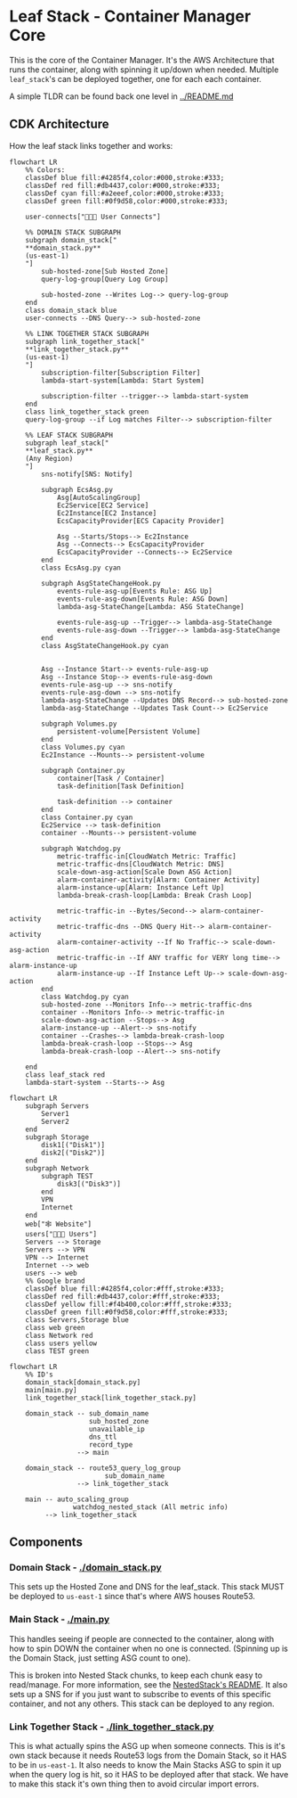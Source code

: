 # Leaf Stack - Container Manager Core

This is the core of the Container Manager. It's the AWS Architecture that runs the container, along with spinning it up/down when needed. Multiple `leaf_stack`'s can be deployed together, one for each each container.

A simple TLDR can be found back one level in [../README.md](../README.md#leaf-stack-summary)

## CDK Architecture

How the leaf stack links together and works:

```mermaid
flowchart LR
    %% Colors:
    classDef blue fill:#4285f4,color:#000,stroke:#333;
    classDef red fill:#db4437,color:#000,stroke:#333;
    classDef cyan fill:#a2eeef,color:#000,stroke:#333;
    classDef green fill:#0f9d58,color:#000,stroke:#333;

    user-connects["🧑‍🤝‍🧑 User Connects"]

    %% DOMAIN STACK SUBGRAPH
    subgraph domain_stack["
    **domain_stack.py**
    (us-east-1)
    "]
        sub-hosted-zone[Sub Hosted Zone]
        query-log-group[Query Log Group]

        sub-hosted-zone --Writes Log--> query-log-group
    end
    class domain_stack blue
    user-connects --DNS Query--> sub-hosted-zone

    %% LINK TOGETHER STACK SUBGRAPH
    subgraph link_together_stack["
    **link_together_stack.py**
    (us-east-1)
    "]
        subscription-filter[Subscription Filter]
        lambda-start-system[Lambda: Start System]

        subscription-filter --trigger--> lambda-start-system
    end
    class link_together_stack green
    query-log-group --if Log matches Filter--> subscription-filter

    %% LEAF STACK SUBGRAPH
    subgraph leaf_stack["
    **leaf_stack.py**
    (Any Region)
    "]
        sns-notify[SNS: Notify]

        subgraph EcsAsg.py
            Asg[AutoScalingGroup]
            Ec2Service[EC2 Service]
            Ec2Instance[EC2 Instance]
            EcsCapacityProvider[ECS Capacity Provider]

            Asg --Starts/Stops--> Ec2Instance
            Asg --Connects--> EcsCapacityProvider
            EcsCapacityProvider --Connects--> Ec2Service
        end
        class EcsAsg.py cyan

        subgraph AsgStateChangeHook.py
            events-rule-asg-up[Events Rule: ASG Up]
            events-rule-asg-down[Events Rule: ASG Down]
            lambda-asg-StateChange[Lambda: ASG StateChange]

            events-rule-asg-up --Trigger--> lambda-asg-StateChange
            events-rule-asg-down --Trigger--> lambda-asg-StateChange
        end
        class AsgStateChangeHook.py cyan


        Asg --Instance Start--> events-rule-asg-up
        Asg --Instance Stop--> events-rule-asg-down
        events-rule-asg-up --> sns-notify
        events-rule-asg-down --> sns-notify
        lambda-asg-StateChange --Updates DNS Record--> sub-hosted-zone
        lambda-asg-StateChange --Updates Task Count--> Ec2Service

        subgraph Volumes.py
            persistent-volume[Persistent Volume]
        end
        class Volumes.py cyan
        Ec2Instance --Mounts--> persistent-volume

        subgraph Container.py
            container[Task / Container]
            task-definition[Task Definition]

            task-definition --> container
        end
        class Container.py cyan
        Ec2Service --> task-definition
        container --Mounts--> persistent-volume

        subgraph Watchdog.py
            metric-traffic-in[CloudWatch Metric: Traffic]
            metric-traffic-dns[CloudWatch Metric: DNS]
            scale-down-asg-action[Scale Down ASG Action]
            alarm-container-activity[Alarm: Container Activity]
            alarm-instance-up[Alarm: Instance Left Up]
            lambda-break-crash-loop[Lambda: Break Crash Loop]

            metric-traffic-in --Bytes/Second--> alarm-container-activity
            metric-traffic-dns --DNS Query Hit--> alarm-container-activity
            alarm-container-activity --If No Traffic--> scale-down-asg-action
            metric-traffic-in --If ANY traffic for VERY long time--> alarm-instance-up
            alarm-instance-up --If Instance Left Up--> scale-down-asg-action
        end
        class Watchdog.py cyan
        sub-hosted-zone --Monitors Info--> metric-traffic-dns
        container --Monitors Info--> metric-traffic-in
        scale-down-asg-action --Stops--> Asg
        alarm-instance-up --Alert--> sns-notify
        container --Crashes--> lambda-break-crash-loop
        lambda-break-crash-loop --Stops--> Asg
        lambda-break-crash-loop --Alert--> sns-notify

    end
    class leaf_stack red
    lambda-start-system --Starts--> Asg
```

```mermaid
flowchart LR
    subgraph Servers
        Server1
        Server2
    end
    subgraph Storage
        disk1[("Disk1")]
        disk2[("Disk2")]
    end
    subgraph Network
        subgraph TEST
            disk3[("Disk3")]
        end
        VPN
        Internet
    end
    web["🕸️ Website"]
    users["🧑‍🤝‍🧑 Users"]
    Servers --> Storage
    Servers --> VPN
    VPN --> Internet
    Internet --> web
    users --> web
    %% Google brand
    classDef blue fill:#4285f4,color:#fff,stroke:#333;
    classDef red fill:#db4437,color:#fff,stroke:#333;
    classDef yellow fill:#f4b400,color:#fff,stroke:#333;
    classDef green fill:#0f9d58,color:#fff,stroke:#333;
    class Servers,Storage blue
    class web green
    class Network red
    class users yellow
    class TEST green
```

```mermaid
flowchart LR
    %% ID's
    domain_stack[domain_stack.py]
    main[main.py]
    link_together_stack[link_together_stack.py]

    domain_stack -- sub_domain_name
                    sub_hosted_zone
                    unavailable_ip
                    dns_ttl
                    record_type
                 --> main

    domain_stack -- route53_query_log_group
                        sub_domain_name
                 --> link_together_stack

    main -- auto_scaling_group
                watchdog_nested_stack (All metric info)
         --> link_together_stack
```

## Components

### Domain Stack - [./domain_stack.py](./domain_stack.py)

This sets up the Hosted Zone and DNS for the leaf_stack. This stack MUST be deployed to `us-east-1` since that's where AWS houses Route53.

### Main Stack - [./main.py](./main.py)

This handles seeing if people are connected to the container, along with how to spin DOWN the container when no one is connected. (Spinning up is the Domain Stack, just setting ASG count to one).

This is broken into Nested Stack chunks, to keep each chunk easy to read/manage. For more information, see the [NestedStack's README](./NestedStacks/README.md). It also sets up a SNS for if you just want to subscribe to events of this specific container, and not any others. This stack can be deployed to any region.

### Link Together Stack - [./link_together_stack.py](./link_together_stack.py)

This is what actually spins the ASG up when someone connects. This is it's own stack because it needs Route53 logs from the Domain Stack, so it HAS to be in `us-east-1`. It also needs to know the Main Stacks ASG to spin it up when the query log is hit, so it HAS to be deployed after that stack. We have to make this stack it's own thing then to avoid circular import errors.
